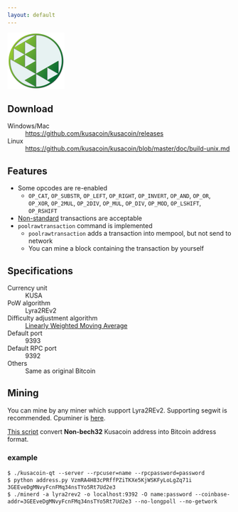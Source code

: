 ```yaml
---
layout: default
---
```


<img src="kusacoin.png" width="128" height="128">

## Download

<dl>
  <dt>Windows/Mac</dt>
  <dd><a href="https://github.com/kusacoin/kusacoin/releases">https://github.com/kusacoin/kusacoin/releases</a></dd>
  <dt>Linux</dt>
  <dd><a href="https://github.com/kusacoin/kusacoin/blob/master/doc/build-unix.md">https://github.com/kusacoin/kusacoin/blob/master/doc/build-unix.md</a></dd>
</dl>

## Features

- Some opcodes are re-enabled
  - `OP_CAT`, `OP_SUBSTR`, `OP_LEFT`, `OP_RIGHT`, `OP_INVERT`, `OP_AND`, `OP_OR`, `OP_XOR`, `OP_2MUL`, `OP_2DIV`, `OP_MUL`, `OP_DIV`, `OP_MOD`, `OP_LSHIFT`, `OP_RSHIFT`
- [Non-standard](https://bitcoin.org/en/glossary/standard-transaction) transactions are acceptable
- `poolrawtransaction` command is implemented
  - `poolrawtransaction` adds a transaction into mempool, but not send to network
  - You can mine a block containing the transaction by yourself

## Specifications

<dl>
  <dt>Currency unit</dt>
  <dd>KUSA</dd>
  <dt>PoW algorithm</dt>
  <dd>Lyra2REv2</dd>
  <dt>Difficulty adjustment algorithm</dt>
  <dd><a href="https://github.com/zawy12/difficulty-algorithms/issues/3">Linearly Weighted Moving Average</a></dd>
  <dt>Default port</dt>
  <dd>9393</dd>
  <dt>Default RPC port</dt>
  <dd>9392</dd>
  <dt>Others</dt>
  <dd>Same as original Bitcoin</dd>
</dl>

## Mining

You can mine by any miner which support Lyra2REv2.
Supporting segwit is recommended.
Cpuminer is [here](https://github.com/kusacoin/cpuminer).

[This script](https://github.com/kusacoin/kusacoin2bitcoin/blob/master/address.py) convert **Non-bech32** Kusacoin address into Bitcoin address format.

### example

```shell-session
$ ./kusacoin-qt --server --rpcuser=name --rpcpassword=password
$ python address.py VzmRA4H83cPRffPZiTKXe5KjWSKFyLoLgZq71i
3GEEveDgMNvyFcnFMq34nsTYo5Rt7Ud2e3
$ ./minerd -a lyra2rev2 -o localhost:9392 -O name:password --coinbase-addr=3GEEveDgMNvyFcnFMq34nsTYo5Rt7Ud2e3 --no-longpoll --no-getwork
```
